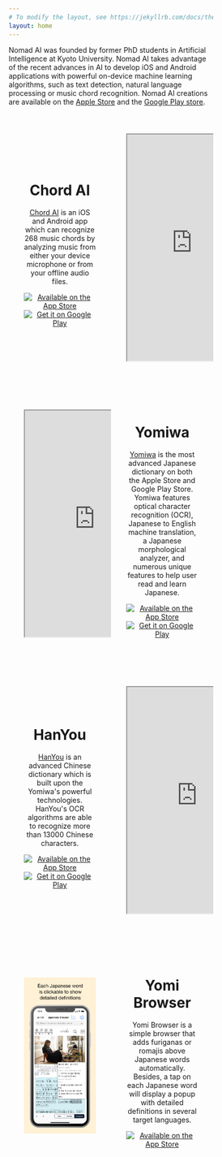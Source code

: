 ```yaml
---
# To modify the layout, see https://jekyllrb.com/docs/themes/#overriding-theme-defaults
layout: home
---
```


<style>
* {
  box-sizing: border-box;
}

.row {
  display: flex;
  flex-wrap: wrap;
  align-items: center;
  justify-content: center;
  padding-top: 30px;
  padding-bottom: 30px;
}
.yomiwa {
  display: flex;
  flex-direction: row-reverse;
}
.yomibrowser {
  display: flex;
  flex-direction: row-reverse;
}
.column {
  float: center;
  width: 50%;
  padding: 30px;
  padding-top: 10px;
  padding-bottom: 10px;
  text-align: center;
}


@media screen and (max-width: 600px) {
  .row {
    flex-direction: column;
  }
  .column {
    width: 100%;
  }
}


.row:after {
  content: ""; -->
  display: flex; -->
  clear: both; -->
}

</style>

Nomad AI was founded by former PhD students in Artificial Intelligence at Kyoto University. Nomad AI takes advantage of the recent advances in AI to develop iOS and Android applications with powerful on-device machine learning algorithms, such as text detection, natural language processing or music chord recognition. Nomad AI creations are available on the <a href="https://apps.apple.com/developer/nomad-ai-ou/id670931123">Apple Store</a> and the <a href="https://play.google.com/store/apps/developer?id=Yomiwa&hl=en">Google Play store</a>.

<div class="row chordai">
  <div class="column">
    <h1>Chord AI</h1>
    <a href="http://www.chordai.net">Chord AI</a> is an iOS and Android app which can recognize 268 music chords by analyzing music from either your device microphone or from your offline audio files.
    <p>
      <center><a class="badge" href="https://apps.apple.com/app/chord-ai/id1446177109"><img class="badge" src="https://arolet.github.io/res/Download_on_the_App_Store_Badge_US-UK_135x40.svg" alt="Available on the App Store"/></a>
        <a href="https://play.google.com/store/apps/details?id=com.chordai&hl=en"><img alt="Get it on Google Play" width="156" src="https://play.google.com/intl/en_us/badges/images/generic/en-play-badge.png" /></a>
      </center>
    </p>
  </div>
  <div class="column">
    <center>
    <iframe width="260" height="450" src="https://www.youtube.com/embed/6vA83qEUoCA">
    </iframe>
    </center>
  </div>
</div>

<div class="row yomiwa">
<div class="column">
<h1>Yomiwa</h1>
<a href="https://www.yomiwa.net">Yomiwa</a> is the most advanced Japanese dictionary on both the Apple Store and Google Play Store. Yomiwa features optical character recognition (OCR), Japanese to English machine translation, a Japanese morphological analyzer, and numerous unique features to help user read and learn Japanese.

<p>
    <center><a class="badge" href="https://itunes.apple.com/app/yomiwa/id670931120"><img class="badge" src="https://arolet.github.io/res/Download_on_the_App_Store_Badge_US-UK_135x40.svg" alt="Available on the App Store"/></a>
        <a href="https://play.google.com/store/apps/details?id=com.yomiwa.yomiwa"><img alt="Get it on Google Play" width="156" src="https://play.google.com/intl/en_us/badges/images/generic/en-play-badge.png" /></a>
    </center>
</p>
</div>


<div class="column">
<center>
<iframe width="280" height="450" src="https://www.youtube.com/embed/CQZD7iT7GQw">
</iframe>
</center>
</div>


</div>

<div class="row hanyou">

  <div class="column">
  <h1>HanYou</h1>
  <a href="https://hanyou.github.io">HanYou</a> is an advanced Chinese dictionary which is built upon the Yomiwa's powerful technologies. HanYou's OCR algorithms are able to recognize more than 13000 Chinese characters.
  <p>
      <center><a class="badge" href="https://itunes.apple.com/us/app/hanyou-chinese-dictionary-and-translator/id901093520?mt=8"><img class="badge" src="https://arolet.github.io/res/Download_on_the_App_Store_Badge_US-UK_135x40.svg" alt="Available on the App Store"/></a>
          <a href="https://play.google.com/store/apps/details?id=com.yomiwa.hanyou&hl=en&utm_source=global_co&utm_medium=prtnr&utm_content=Mar2515&utm_campaign=PartBadge&pcampaignid=MKT-Other-global-all-co-prtnr-py-PartBadge-Mar2515-1"><img alt="Get it on Google Play" width="156" src="https://play.google.com/intl/en_us/badges/images/generic/en-play-badge.png" /></a>
      </center>
   </p>
   </div>
  <div class="column">
   <center>
   <iframe width="280" height="450" src="https://www.youtube.com/embed/4Vu-E9KeGmc">
   </iframe>
   </center>
  </div>
</div>


<div class="row yomibrowser">

  <div class="column">
  <h1>Yomi Browser</h1>
  Yomi Browser is a simple browser that adds furiganas or romajis above Japanese words automatically. Besides, a tap on each Japanese word will display a popup with detailed definitions in several target languages.
  <p>
      <center><a class="badge" href="https://apps.apple.com/app/yomi-browser/id1492326021"><img class="badge" src="https://arolet.github.io/res/Download_on_the_App_Store_Badge_US-UK_135x40.svg" alt="Available on the App Store"/></a>
      </center>
   </p>
   </div>
  <div class="column">
   <center>
   <img src="/assets/images/popups_X.png" alt="">
   </center>
  </div>
</div>
